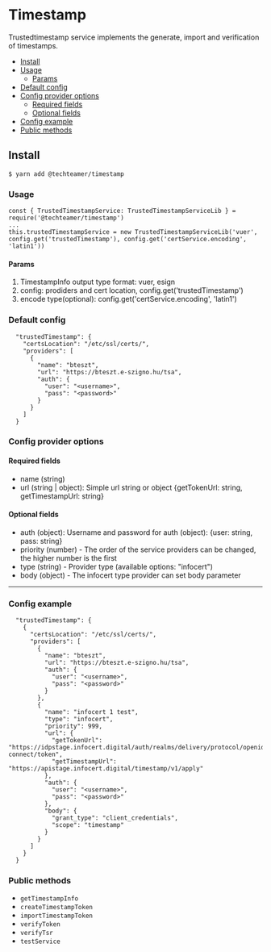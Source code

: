 Timestamp
=============

Trustedtimestamp service implements the generate, import and verification of timestamps.

* [Install](#install)
* [Usage](#usage)
  * [Params](#params) 
* [Default config](#default-config)
* [Config provider options](#config-provider-options)
  * [Required fields](#required-fields)
  * [Optional fields](#optional-fields)
* [Config example](#config-example)
* [Public methods](#public-methods)


## Install


```
$ yarn add @techteamer/timestamp
```

### Usage

```
const { TrustedTimestampService: TrustedTimestampServiceLib } = require('@techteamer/timestamp')
...
this.trustedTimestampService = new TrustedTimestampServiceLib('vuer', config.get('trustedTimestamp'), config.get('certService.encoding', 'latin1'))
```

#### Params
1. TimestampInfo output type format: vuer, esign
2. config: prodiders and cert location, config.get('trustedTimestamp')
3. encode type(optional): config.get('certService.encoding', 'latin1')

### Default config

```
  "trustedTimestamp": {
    "certsLocation": "/etc/ssl/certs/",
    "providers": [
      {
        "name": "bteszt",
        "url": "https://bteszt.e-szigno.hu/tsa",
        "auth": {
          "user": "<username>",
          "pass": "<password>"
        }
      }
    ]
  }
```

### Config provider options

#### Required fields
* name (string)
* url (string | object): Simple url string or object {getTokenUrl: string, getTimestampUrl: string}

#### Optional fields
* auth (object): Username and password for auth (object): {user: string, pass: string}
* priority (number) - The order of the service providers can be changed, the higher number is the first
* type (string) - Provider type (available options: "infocert")
* body (object) -  The infocert type provider can set body parameter
---------------------------------

### Config example
```
  "trustedTimestamp": {
    {
      "certsLocation": "/etc/ssl/certs/",
      "providers": [
        {
          "name": "bteszt",
          "url": "https://bteszt.e-szigno.hu/tsa",
          "auth": {
            "user": "<username>",
            "pass": "<password>"
          }
        },
        {
          "name": "infocert 1 test",
          "type": "infocert",
          "priority": 999,
          "url": {
            "getTokenUrl": "https://idpstage.infocert.digital/auth/realms/delivery/protocol/openid-connect/token",
            "getTimestampUrl": "https://apistage.infocert.digital/timestamp/v1/apply"
          },
          "auth": {
            "user": "<username>",
            "pass": "<password>"
          },
          "body": {
            "grant_type": "client_credentials",
            "scope": "timestamp"
          }
        }
      ]
    }
  }
```

### Public methods


- `getTimestampInfo`
- `createTimestampToken`
- `importTimestampToken`
- `verifyToken`
- `verifyTsr`
- `testService`
